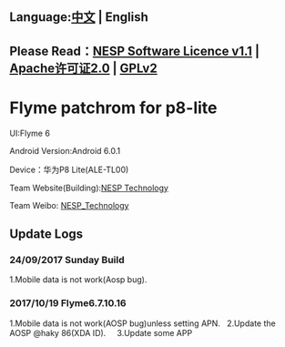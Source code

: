 ## Language:[中文](./README.md) | English 

## Please Read：[NESP Software Licence v1.1](./NESL.md) | [Apache许可证2.0](./Apache.md) | [GPLv2](./GPL.md)  

# Flyme patchrom for p8-lite  

UI:Flyme 6  

Android Version:Android 6.0.1  

Device：华为P8 Lite(ALE-TL00)  

Team Website(Building):[NESP Technology](http://nesp.1g7.net)  

Team Weibo: [NESP_Technology](http://weibo.com/NESPtechnology)  

## Update Logs
### 24/09/2017 Sunday Build   
1.Mobile data is not work(Aosp bug).  
### 2017/10/19 Flyme6.7.10.16  
1.Mobile data is not work(AOSP bug)unless setting APN.  
2.Update the AOSP @haky 86(XDA ID).    
3.Update some APP  

